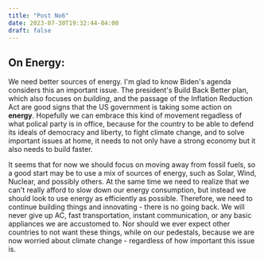 ```yaml
---
title: "Post No6"
date: 2023-07-30T19:32:44-04:00
draft: false
---
```

## On Energy:

We need better sources of energy. I'm glad to know Biden's agenda considers this an important issue. The president's Build Back Better plan, which also focuses on *building*, and the passage of the Inflation Reduction Act are good signs that the US government is taking some action on **energy**. Hopefully we can embrace this kind of movement regadless of what polical party is in office, because for the country to be able to defend its ideals of democracy and liberty, to fight climate change, and to solve important issues at home, it needs to not only have a strong economy but it also needs to build faster.

It seems that for now we should focus on moving away from fossil fuels, so a good start may be to use a mix of sources of energy, such as Solar, Wind, Nuclear, and possibly others. At the same time we need to realize that we can't really afford to slow down our energy consumption, but instead we should look to use energy as efficiently as possible. Therefore, we need to continue building things and innovating - there is no going back. We will never give up AC, fast transportation, instant communication, or any basic appliances we are accustomed to. Nor should we ever expect other countries to not want these things, while on our pedestals, because we are now worried about climate change - regardless of how important this issue is.
